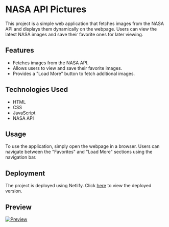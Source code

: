 # NASA API Pictures

This project is a simple web application that fetches images from the NASA API and displays them dynamically on the webpage. Users can view the latest NASA images and save their favorite ones for later viewing.

## Features

- Fetches images from the NASA API.
- Allows users to view and save their favorite images.
- Provides a "Load More" button to fetch additional images.

## Technologies Used

- HTML
- CSS
- JavaScript
- NASA API

## Usage

To use the application, simply open the webpage in a browser. Users can navigate between the "Favorites" and "Load More" sections using the navigation bar.

## Deployment

The project is deployed using Netlify. Click [here](https://nasa-api-photos.netlify.app/) to view the deployed version.

## Preview

[![Preview](preview.png)](https://nasa-api-photos.netlify.app/)
